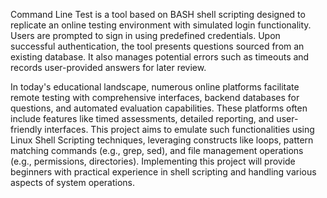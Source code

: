 Command Line Test is a tool based on BASH shell scripting designed to replicate an online testing environment with simulated login functionality. Users are prompted to sign in using predefined credentials. Upon successful authentication, the tool presents questions sourced from an existing database. It also manages potential errors such as timeouts and records user-provided answers for later review.

In today's educational landscape, numerous online platforms facilitate remote testing with comprehensive interfaces, backend databases for questions, and automated evaluation capabilities. These platforms often include features like timed assessments, detailed reporting, and user-friendly interfaces. This project aims to emulate such functionalities using Linux Shell Scripting techniques, leveraging constructs like loops, pattern matching commands (e.g., grep, sed), and file management operations (e.g., permissions, directories). Implementing this project will provide beginners with practical experience in shell scripting and handling various aspects of system operations.





